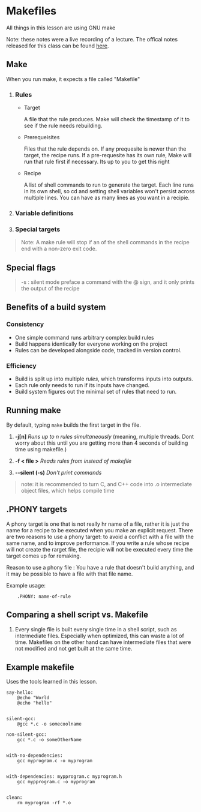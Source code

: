 # Makefiles
All things in this lesson are using GNU make

Note: these notes were a live recording of a lecture. The offical notes released for this class can be found [here](https://bernsteinbear.com/isdt/lecture-notes/3-bld/#lecture-2). 


## Make
When you run make, it expects a file called "Makefile"

1. ### Rules
    - Target

        A file that the rule produces. Make will check the timestamp of it to see if the rule needs rebuilding.
    - Prerequeisites

        Files that the rule depends on. If any prequesite is newer than the target, the recipe runs. If a pre-requesite has its own rule, Make will run that rule first if necessary. Its up to you to get this right
    - Recipe
    
        A list of shell commands to run to generate the target. Each line runs in its own shell, so cd and setting shell variables won't persist across multiple lines.
        You can have as many lines as you want in a recipie.

2. ### Variable definitions

3. ### Special targets

> Note: A make rule will stop if an of the shell commands in the recipe end with a non-zero exit code.
## Special flags
> -s : silent mode
> preface a command with the @ sign, and it only prints the output of the recipe 

## Benefits of a build system
### Consistency
- One simple command runs arbitrary complex build rules
- Build happens identically for everyone working on the project
- Rules can be developed alongside code, tracked in version control.
### Efficiency
- Build is split up into multiple _rules_, which transforms inputs into outputs.
- Each rule only needs to run if its inputs have changed.
- Build system figures out the minimal set of rules that need to run.

## Running make
By default, typing `make` builds the first target in the file.

1. **-j[n]** _Runs up to n rules simultaneously_ (meaning, multiple threads. Dont worry about this until you are getting more than 4 seconds of building time using makefile.)

2. **-f < file >** _Reads rules from <file> instead of makefile_

3. **--silent (-s)** _Don't print commands_

> note: it is recommended to turn C, and C++ code into .o intermediate object files, which helps compile time

## .PHONY targets

A phony target is one that is not really hr name of a file, rather it is just the name for a recipe to be executed when you make an explicit request. There are two reasons to use a phony target: to avoid a conflict with a file with the same name, and to improve performance. 
If you write a rule whose recipe will not create the rarget file, the recipie will not be executed every time the target comes up for remaking.

Reason to use a phony file : You have a rule that doesn't build anything, and it may be possible to have a file with that file name.

Example usage:
```make
	.PHONY: name-of-rule
```

## Comparing a shell script vs. Makefile

1. Every single file is built every single time in a shell script, such as intermediate files. Especially when optimized, this can waste a lot of time. Makefiles on the other hand can have intermediate files that were not modified and not get built at the same time.

## Example makefile
Uses the tools learned in this lesson.
```make
say-hello:
    @echo "World
    @echo "hello"


silent-gcc:
    @gcc *.c -o somecoolname
    
non-silent-gcc:
    gcc *.c -o someOtherName


with-no-dependencies:
    gcc myprogram.c -o myprogram


with-dependencies: mypprogram.c myprogram.h
    gcc mypprogram.c -o myprogram


clean: 
    rm myprogram -rf *.o
```
